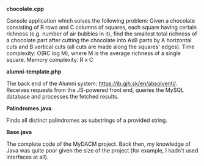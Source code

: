 **chocolate.cpp**

Console application which solves the following problem: Given a chocolate consisting of R rows and C columns of squares,
each square having certain richness (e.g. number of air bubbles in it), find the smallest total richness of a chocolate part
after cutting the chocolate into AxB parts by A horizontal cuts and B vertical cuts (all cuts are made along the squares' edges).
Time complexity: O(RC log M), where M is the average richness of a single square.
Memory complexity: R x C

**alumni-template.php**

The back end of the Alumni system: https://ib.gjh.sk/en/absolventi/. Receives requests from the JS-powered front end,
queries the MySQL database and processes the fetched results.

**Palindromes.java**

Finds all distinct palindromes as substrings of a provided string.

**Base.java**

The complete code of the MyDACM project. Back then, my knowledge of Java was quite poor given the size of the project (for example, I hadn't used interfaces at all).
